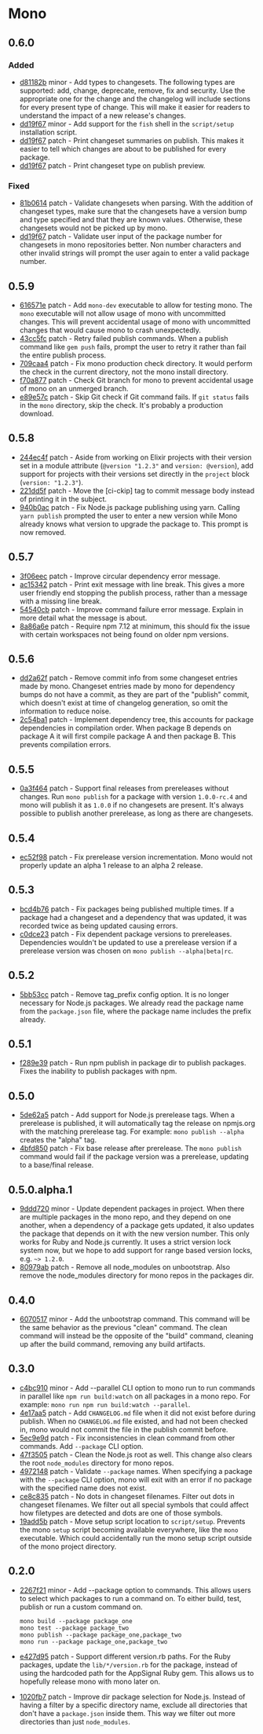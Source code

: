 # Mono

## 0.6.0

### Added

- [d81182b](https://github.com/appsignal/mono//commit/d81182b0921e09d0b02a514b11000c1cce5b24e3) minor - Add types to changesets. The following types are supported: add, change, deprecate, remove, fix and security. Use the appropriate one for the change and the changelog will include sections for every present type of change. This will make it easier for readers to understand the impact of a new release's changes.
- [dd19f67](https://github.com/appsignal/mono//commit/dd19f67c7cedc2d472e3950fe59860473d625d8a) minor - Add support for the `fish` shell in the `script/setup` installation script.
- [dd19f67](https://github.com/appsignal/mono//commit/dd19f67c7cedc2d472e3950fe59860473d625d8a) patch - Print changeset summaries on publish. This makes it easier to tell which changes are about to be published for every package.
- [dd19f67](https://github.com/appsignal/mono//commit/dd19f67c7cedc2d472e3950fe59860473d625d8a) patch - Print changeset type on publish preview.

### Fixed

- [81b0614](https://github.com/appsignal/mono//commit/81b06140acd7ab8823627b28a8cb6d18546d7cd1) patch - Validate changesets when parsing. With the addition of changeset types, make sure that the changesets have a version bump and type specified and that they are known values. Otherwise, these changesets would not be picked up by mono.
- [dd19f67](https://github.com/appsignal/mono//commit/dd19f67c7cedc2d472e3950fe59860473d625d8a) patch - Validate user input of the package number for changesets in mono repositories better. Non number characters and other invalid strings will prompt the user again to enter a valid package number.

## 0.5.9

- [616571e](https://github.com/appsignal/mono//commit/616571e8aebb77ab2aa9240ae803e0636aeb9bf1) patch - Add `mono-dev` executable to allow for testing mono. The `mono` executable will not allow usage of mono with uncommitted changes. This will prevent accidental usage of mono with uncommitted changes that would cause mono to crash unexpectedly.
- [43cc5fc](https://github.com/appsignal/mono//commit/43cc5fc133afd6faccecc1e6c966a5c0bb0bd279) patch - Retry failed publish commands. When a publish command like `gem push` fails, prompt the user to retry it rather than fail the entire publish process.
- [709caa4](https://github.com/appsignal/mono//commit/709caa41acba2a1e2f352db885570680b48f46ae) patch - Fix mono production check directory. It would perform the check in the current directory, not the mono install directory.
- [f70a877](https://github.com/appsignal/mono//commit/f70a877adb7f36e30a63acf104bb119da4e8d588) patch - Check Git branch for mono to prevent accidental usage of mono on an unmerged branch.
- [e89e57c](https://github.com/appsignal/mono//commit/e89e57c88f7df7281531da6fdb37010e67fa7461) patch - Skip Git check if Git command fails. If `git status` fails in the `mono` directory, skip the check. It's probably a production download.

## 0.5.8

- [244ec4f](https://github.com/appsignal/mono//commit/244ec4f633754c9f1f85578fbc1fb00ce0843401) patch - Aside from working on Elixir projects with their version set in a module attribute (`@version "1.2.3"` and `version: @version`), add support for projects with their versions set directly in the `project` block (`version: "1.2.3"`).
- [221dd5f](https://github.com/appsignal/mono//commit/221dd5f705b4aaec462b6fa500f3669b2def3c60) patch - Move the [ci-ckip] tag to commit message body instead of printing it in the subject.
- [940b0ac](https://github.com/appsignal/mono//commit/940b0acac4580bada23ba2989f1413ce0e425db5) patch - Fix Node.js package publishing using yarn. Calling `yarn publish` prompted the user to enter a new version while Mono already knows what version to upgrade the package to. This prompt is now removed.

## 0.5.7

- [3f06eec](https://github.com/appsignal/mono//commit/3f06eec9f4d43ad0dd4d177010cafd435acac00e) patch - Improve circular dependency error message.
- [ac15342](https://github.com/appsignal/mono//commit/ac1534236933864ae412487c88eb674201d27593) patch - Print exit message with line break. This gives a more user friendly end stopping the publish process, rather than a message with a missing line break.
- [54540cb](https://github.com/appsignal/mono//commit/54540cbcf195327390c775c38b15a1486c0a116b) patch - Improve command failure error message. Explain in more detail what the message is about.
- [8a86a6e](https://github.com/appsignal/mono//commit/8a86a6edb4ea40515e3047d955fdbdc20d3a6591) patch - Require npm 7.12 at minimum, this should fix the issue with certain workspaces not being found on older npm versions.

## 0.5.6

- [dd2a62f](https://github.com/appsignal/mono//commit/dd2a62f347fa40aa705912aec198e83f50dec96f) patch - Remove commit info from some changeset entries made by mono. Changeset entries made by mono for dependency bumps do not have a commit, as they are part of the "publish" commit, which doesn't exist at time of changelog generation, so omit the information to reduce noise.
- [2c54ba1](https://github.com/appsignal/mono//commit/2c54ba199bdd48201b4a1d1dd78a46005ba8983f) patch - Implement dependency tree, this accounts for package dependencies in compilation order. When package B depends on package A it will first compile package A and then package B. This prevents compilation errors.

## 0.5.5

- [0a3f464](https://github.com/appsignal/mono//commit/0a3f464b63129d1eb0acf049a3f66cd31519b3de) patch - Support final releases from prereleases without changes. Run `mono publish` for a package with version `1.0.0-rc.4` and mono will publish it as `1.0.0` if no changesets are present. It's always possible to publish another prerelease, as long as there are changesets.

## 0.5.4

- [ec52f98](https://github.com/appsignal/mono//commit/ec52f9836a7db7a122f193a7fc2cea60272e2614) patch - Fix prerelease version incrementation. Mono would not properly update an alpha 1 release to an alpha 2 release.

## 0.5.3

- [bcd4b76](https://github.com/appsignal/mono//commit/bcd4b76c74c43c5751c833d3f9528dbc6d5e5f1b) patch - Fix packages being published multiple times. If a package had a changeset and a dependency that was updated, it was recorded twice as being updated causing errors.
- [c0dce23](https://github.com/appsignal/mono//commit/c0dce236b2701b148b2a2f1487421700ad9a6991) patch - Fix dependent package versions to prereleases. Dependencies wouldn't be updated to use a prerelease version if a prerelease version was chosen on `mono publish --alpha|beta|rc`.

## 0.5.2

- [5bb53cc](https://github.com/appsignal/mono//commit/5bb53cc7f08865e8adb18e5f944a1498620cdb24) patch - Remove tag_prefix config option. It is no longer necessary for Node.js packages. We already read the package name from the `package.json` file, where the package name includes the prefix already.

## 0.5.1

- [f289e39](https://github.com/appsignal/mono//commit/f289e398bee433a53771bb6808440e48ab734353) patch - Run npm publish in package dir to publish packages. Fixes the inability to publish packages with npm.

## 0.5.0

- [5de62a5](https://github.com/appsignal/mono//commit/5de62a56cc0272c11f10887569d6c5c0ee52d682) patch - Add support for Node.js prerelease tags. When a prerelease is published, it will automatically tag the release on npmjs.org with the matching prerelease tag. For example: `mono publish --alpha` creates the "alpha" tag.
- [4bfd850](https://github.com/appsignal/mono//commit/4bfd850ab933b42b9cc65c80c6111220230f08aa) patch - Fix base release after prerelease. The `mono publish` command would fail if the package version was a prerelease, updating to a base/final release.

## 0.5.0.alpha.1

- [9ddd720](https://github.com/appsignal/mono//commit/9ddd720090f9baaeef2aab7322d1b377c5131c34) minor - Update dependent packages in project. When there are multiple packages in the mono repo, and they depend on one another, when a dependency of a package gets updated, it also updates the package that depends on it with the new version number. This only works for Ruby and Node.js currently. It uses a strict version lock system now, but we hope to add support for range based version locks, e.g. `~> 1.2.0`.
- [80979ab](https://github.com/appsignal/mono//commit/80979ab92a130204a5ed883c6f288ce9cb06628e) patch - Remove all node_modules on unbootstrap. Also remove the node_modules directory
  for mono repos in the packages dir.

## 0.4.0

- [6070517](https://github.com/appsignal/mono//commit/6070517bbb819857a44aae13ab0a054dcbaa34ce) minor - Add the unbootstrap command. This command will be the same behavior as the
  previous "clean" command. The clean command will instead be the opposite of the
  "build" command, cleaning up after the build command, removing any build
  artifacts.

## 0.3.0

- [c4bc910](https://github.com/appsignal/mono//commit/c4bc9103fcf19d60a5989841a3ef224c74008c33) minor - Add --parallel CLI option to mono run to run commands in parallel like `npm run
  build:watch` on all packages in a mono repo.
  For example: `mono run npm run build:watch --parallel`.
- [4e17aa5](https://github.com/appsignal/mono//commit/4e17aa50817e6ae12dff45481cdadcaa27a08516) patch - Add `CHANGELOG.md` file when it did not exist before during publish. When no
  `CHANGELOG.md` file existed, and had not been checked in, mono would not commit
  the file in the publish commit before.
- [5ec9e9d](https://github.com/appsignal/mono//commit/5ec9e9d29f0ac360ad3538d6145cd50262ce4b6d) patch - Fix inconsistencies in clean command from other commands. Add `--package` CLI
  option.
- [47f3505](https://github.com/appsignal/mono//commit/47f3505cdc73a7090233e6f8114715b8ea9914a2) patch - Clean the Node.js root as well. This change also clears the root `node_modules`
  directory for mono repos.
- [4972148](https://github.com/appsignal/mono//commit/497214837c4380f0ebbbcb38e996caf31b9f927a) patch - Validate `--package` names. When specifying a package with the `--package` CLI
  option, mono will exit with an error if no package with the specified name does
  not exist.
- [ce8c835](https://github.com/appsignal/mono//commit/ce8c835ee2b42082682266fd9103f465af5dad8e) patch - No dots in changeset filenames. Filter out dots in changeset filenames. We
  filter out all special symbols that could affect how filetypes are detected and
  dots are one of those symbols.
- [19add5b](https://github.com/appsignal/mono//commit/19add5b75693a058df0b6e8a13aaffcd31f49176) patch - Move setup script location to `script/setup`. Prevents the mono `setup` script
  becoming available everywhere, like the `mono` executable. Which could
  accidentally run the mono setup script outside of the mono project directory.

## 0.2.0

- [2267f21](https://github.com/appsignal/mono//commit/2267f2164b25faf66df2d3a4fdcfbc76c37bb1f0) minor - Add --package option to commands. This allows users to select which packages to
  run a command on. To either build, test, publish or run a custom command on.

  ```
  mono build --package package_one
  mono test --package package_two
  mono publish --package package_one,package_two
  mono run --package package_one,package_two
  ```
- [e427d95](https://github.com/appsignal/mono//commit/e427d956e426274af08c3f2b0ee9a446ca577386) patch - Support different version.rb paths. For the Ruby packages, update the
  `lib/*/version.rb` for the package, instead of using the hardcoded path for the
  AppSignal Ruby gem. This allows us to hopefully release mono with mono later
  on.
- [1020fb7](https://github.com/appsignal/mono//commit/1020fb7d1eb02b021e895891c0b4240257032e58) patch - Improve dir package selection for Node.js. Instead of having a filter by a
  specific directory name, exclude all directories that don't have a
  `package.json` inside them. This way we filter out more directories than just
  `node_modules`.
